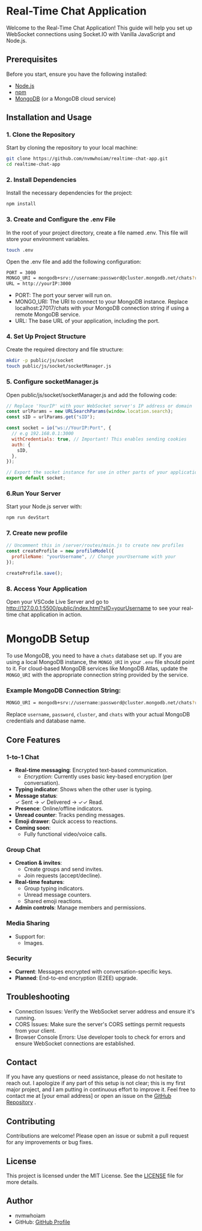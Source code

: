 # Real-Time Chat Application

Welcome to the Real-Time Chat Application! This guide will help you set up WebSocket connections using Socket.IO with Vanilla JavaScript and Node.js.

## Prerequisites

Before you start, ensure you have the following installed:

- [Node.js](https://nodejs.org/)
- [npm](https://www.npmjs.com/)
- [MongoDB](https://www.mongodb.com/try/download/community) (or a MongoDB cloud service)

## Installation and Usage

### 1. Clone the Repository

Start by cloning the repository to your local machine:

```bash
git clone https://github.com/nvmwhoiam/realtime-chat-app.git
cd realtime-chat-app
```

### 2. Install Dependencies

Install the necessary dependencies for the project:

```bash
npm install
```

### 3. Create and Configure the .env File

In the root of your project directory, create a file named .env. This file will store your environment variables.

```bash
touch .env
```

Open the .env file and add the following configuration:

```bash
PORT = 3000
MONGO_URI = mongodb+srv://username:password@cluster.mongodb.net/chats?retryWrites=true&w=majority
URL = http://yourIP:3000
```

- PORT: The port your server will run on.
- MONGO_URI: The URI to connect to your MongoDB instance. Replace localhost:27017/chats with your MongoDB connection string if using a remote MongoDB service.
- URL: The base URL of your application, including the port.

### 4. Set Up Project Structure

Create the required directory and file structure:

```bash
mkdir -p public/js/socket
touch public/js/socket/socketManager.js
```

### 5. Configure socketManager.js

Open public/js/socket/socketManager.js and add the following code:

```js
// Replace 'YourIP' with your WebSocket server's IP address or domain
const urlParams = new URLSearchParams(window.location.search);
const sID = urlParams.get("sID");

const socket = io("ws://YourIP:Port", {
  // e.g 192.168.0.1:3000
  withCredentials: true, // Important! This enables sending cookies
  auth: {
    sID,
  },
});

// Export the socket instance for use in other parts of your application
export default socket;
```

### 6.Run Your Server

Start your Node.js server with:

```bash
npm run devStart
```

### 7. Create new profile

```js
// Uncomment this in /server/routes/main.js to create new profiles
const createProfile = new profileModel({
  profileName: "yourUsername", // Change yourUsername with your
});

createProfile.save();
```

### 8. Access Your Application

Open your VSCode Live Server and go to http://127.0.0.1:5500/public/index.html?sID=yourUsername to see your real-time chat application in action.

# MongoDB Setup

To use MongoDB, you need to have a `chats` database set up. If you are using a local MongoDB instance, the `MONGO_URI` in your `.env` file should point to it. For cloud-based MongoDB services like MongoDB Atlas, update the `MONGO_URI` with the appropriate connection string provided by the service.

### Example MongoDB Connection String:

```bash
MONGO_URI = mongodb+srv://username:password@cluster.mongodb.net/chats?retryWrites=true&w=majority
```

Replace `username`, `password`, `cluster`, and `chats` with your actual MongoDB credentials and database name.

## Core Features

### 1-to-1 Chat

- **Real-time messaging**: Encrypted text-based communication.
  - _Encryption_: Currently uses basic key-based encryption (per conversation).
- **Typing indicator**: Shows when the other user is typing.
- **Message status**:  
  ✓ Sent → ✓ Delivered → ✓✓ Read.
- **Presence**: Online/offline indicators.
- **Unread counter**: Tracks pending messages.
- **Emoji drawer**: Quick access to reactions.
- **Coming soon**:
  - Fully functional video/voice calls.

### Group Chat

- **Creation & invites**:
  - Create groups and send invites.
  - Join requests (accept/decline).
- **Real-time features**:
  - Group typing indicators.
  - Unread message counters.
  - Shared emoji reactions.
- **Admin controls**: Manage members and permissions.

### Media Sharing

- Support for:
  - Images.

### Security

- **Current**: Messages encrypted with conversation-specific keys.
- **Planned**: End-to-end encryption (E2EE) upgrade.

## Troubleshooting

- Connection Issues: Verify the WebSocket server address and ensure it's running.
- CORS Issues: Make sure the server's CORS settings permit requests from your client.
- Browser Console Errors: Use developer tools to check for errors and ensure WebSocket connections are established.

## Contact

If you have any questions or need assistance, please do not hesitate to reach out. I apologize if any part of this setup is not clear; this is my first major project, and I am putting in continuous effort to improve it. Feel free to contact me at [your email address] or open an issue on the [GitHub Repository](https://github.com/nvmwhoiam/realtime-chat-app)
.

## Contributing

Contributions are welcome! Please open an issue or submit a pull request for any improvements or bug fixes.

## License

This project is licensed under the MIT License. See the [LICENSE](LICENSE) file for more details.

## Author

- nvmwhoiam
- GitHub: [GitHub Profile](https://github.com/nvmwhoiam/)
